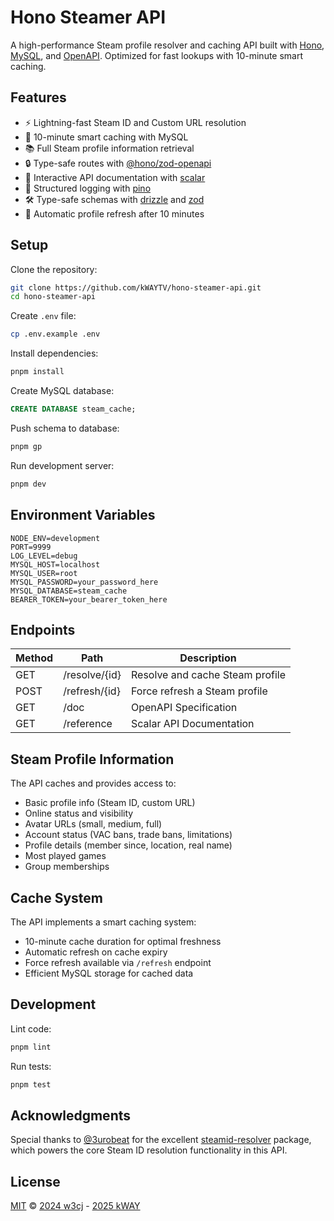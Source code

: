 # Hono Steamer API

A high-performance Steam profile resolver and caching API built with [Hono](https://hono.dev/), [MySQL](https://www.mysql.com/), and [OpenAPI](https://www.openapis.org/). Optimized for fast lookups with 10-minute smart caching.

## Features

- ⚡ Lightning-fast Steam ID and Custom URL resolution
- 🚀 10-minute smart caching with MySQL
- 📚 Full Steam profile information retrieval
- 🔒 Type-safe routes with [@hono/zod-openapi](https://github.com/honojs/middleware/tree/main/packages/zod-openapi)
- 📖 Interactive API documentation with [scalar](https://scalar.com/#api-docs)
- 📝 Structured logging with [pino](https://getpino.io/)
- 🛠️ Type-safe schemas with [drizzle](https://orm.drizzle.team/) and [zod](https://zod.dev/)
- 🔄 Automatic profile refresh after 10 minutes

## Setup

Clone the repository:

```sh
git clone https://github.com/kWAYTV/hono-steamer-api.git
cd hono-steamer-api
```

Create `.env` file:

```sh
cp .env.example .env
```

Install dependencies:

```sh
pnpm install
```

Create MySQL database:

```sql
CREATE DATABASE steam_cache;
```

Push schema to database:

```sh
pnpm gp
```

Run development server:

```sh
pnpm dev
```

## Environment Variables

```env
NODE_ENV=development
PORT=9999
LOG_LEVEL=debug
MYSQL_HOST=localhost
MYSQL_USER=root
MYSQL_PASSWORD=your_password_here
MYSQL_DATABASE=steam_cache
BEARER_TOKEN=your_bearer_token_here
```

## Endpoints

| Method | Path          | Description                     |
| ------ | ------------- | ------------------------------- |
| GET    | /resolve/{id} | Resolve and cache Steam profile |
| POST   | /refresh/{id} | Force refresh a Steam profile   |
| GET    | /doc          | OpenAPI Specification           |
| GET    | /reference    | Scalar API Documentation        |

## Steam Profile Information

The API caches and provides access to:

- Basic profile info (Steam ID, custom URL)
- Online status and visibility
- Avatar URLs (small, medium, full)
- Account status (VAC bans, trade bans, limitations)
- Profile details (member since, location, real name)
- Most played games
- Group memberships

## Cache System

The API implements a smart caching system:

- 10-minute cache duration for optimal freshness
- Automatic refresh on cache expiry
- Force refresh available via `/refresh` endpoint
- Efficient MySQL storage for cached data

## Development

Lint code:

```sh
pnpm lint
```

Run tests:

```sh
pnpm test
```

## Acknowledgments

Special thanks to [@3urobeat](https://github.com/3urobeat) for the excellent [steamid-resolver](https://github.com/3urobeat/node-steamid-resolver) package, which powers the core Steam ID resolution functionality in this API.

## License

[MIT](LICENSE) © [2024 w3cj](https://github.com/w3cj) - [2025 kWAY](https://github.com/kWAYTV)
